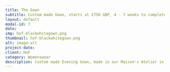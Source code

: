 ```yaml
---
title: The Gown
subtitle: Custom made Gown, starts at £750 GBP, 4 - 7 weeks to complete.
layout: default
modal-id: 7
date: 
img: hof-blackwhitegown.png 
thumbnail: hof-blackwhitegown.png 
alt: image-alt
project-date: 
client: HoF
category: Womenswear
description: Custom made Evening Gown, made in our Maison's Atelier in Jamaica, West Indies.
---
```



